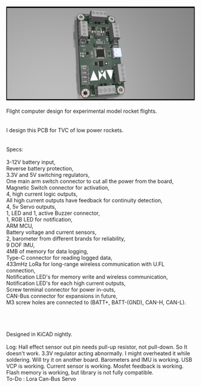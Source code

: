 ![alt text](https://github.com/emrelio/ANV_Flight_Computer/blob/main/ANV_V1.2/Medya%20Dosyalar%C4%B1/ANV1.jpg?raw=true)
<br />
<br />
Flight computer design for experimental model rocket flights.
<br />
<br />
<br />
I design this PCB for TVC of low power rockets.
<br />
<br />
<br />
Specs:
<br />
<br />
3-12V battery input,
<br />
Reverse battery protection,
<br />
3.3V and 5V switching regulators,
<br />
One main arm switch connector to cut all the power from the board,
<br />
Magnetic Switch connector for activation,
<br />
4, high current logic outputs,
<br />
All high current outputs have feedback for continuity detection,
<br />
4, 5v Servo outputs,
<br />
1,  LED and 1, active Buzzer connector,
<br />
1, RGB LED for notification,
<br />
ARM MCU,
<br />
Battery voltage and current sensors,
<br />
2, barometer from different brands for reliability,
<br />
9 DOF IMU,
<br />
4MB of memory for data logging,
<br />
Type-C connector for reading logged data,
<br />
433mHz LoRa for long-range wireless communication with U.FL connection,
<br />
Notification LED's for memory write and wireless communication,
<br />
Notification LED's for each high current outputs,
<br />
Screw terminal connector for power in-outs,
<br />
CAN-Bus connector for expansions in future,
<br />
M3 screw holes are connected to (BATT+, BATT-(GND), CAN-H, CAN-L).
<br />
<br />
<br />
<br />
<br />
Designed in KiCAD nightly.
<br />
<br />
Log:
Hall effect sensor out pin needs pull-up resistor, not pull-down. So It doesn't work.
3.3V regulator acting abnormally. I might overheated it while soldering. Will try it on another board.
Barometers and IMU is working.
USB VCP is working.
Current sensor is working.
Mosfet feedback is working.
Flash memory is working, but library is not fully compatible.
<br />
To-Do :
Lora
Can-Bus
Servo
<br />
<br />
